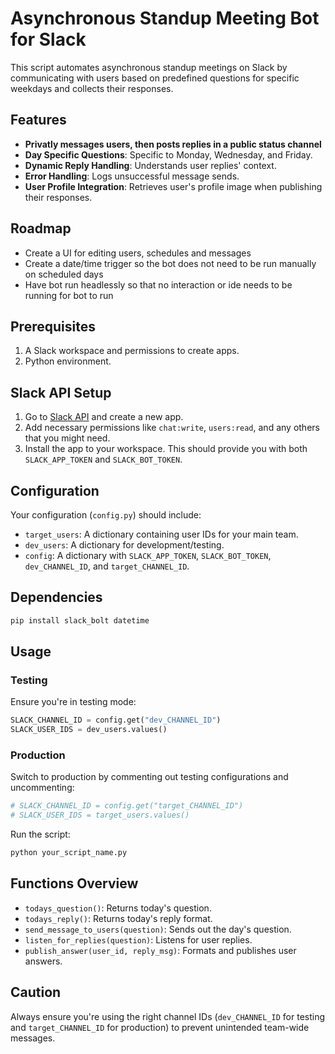 
# Asynchronous Standup Meeting Bot for Slack

This script automates asynchronous standup meetings on Slack by communicating with users based on predefined questions for specific weekdays and collects their responses.

## Features
- **Privatly messages users, then posts replies in a public status channel**
- **Day Specific Questions**: Specific to Monday, Wednesday, and Friday.
- **Dynamic Reply Handling**: Understands user replies' context.
- **Error Handling**: Logs unsuccessful message sends.
- **User Profile Integration**: Retrieves user's profile image when publishing their responses.

## Roadmap
- Create a UI for editing users, schedules and messages
- Create a date/time trigger so the bot does not need to be run manually on scheduled days
- Have bot run headlessly so that no interaction or ide needs to be running for bot to run

## Prerequisites

1. A Slack workspace and permissions to create apps.
2. Python environment.

## Slack API Setup

1. Go to [Slack API](https://api.slack.com/) and create a new app.
2. Add necessary permissions like `chat:write`, `users:read`, and any others that you might need.
3. Install the app to your workspace. This should provide you with both `SLACK_APP_TOKEN` and `SLACK_BOT_TOKEN`.

## Configuration

Your configuration (`config.py`) should include:

- `target_users`: A dictionary containing user IDs for your main team.
- `dev_users`: A dictionary for development/testing.
- `config`: A dictionary with `SLACK_APP_TOKEN`, `SLACK_BOT_TOKEN`, `dev_CHANNEL_ID`, and `target_CHANNEL_ID`.

## Dependencies

```bash
pip install slack_bolt datetime
```

## Usage

### Testing

Ensure you're in testing mode:

```python
SLACK_CHANNEL_ID = config.get("dev_CHANNEL_ID")
SLACK_USER_IDS = dev_users.values()
```

### Production

Switch to production by commenting out testing configurations and uncommenting:

```python
# SLACK_CHANNEL_ID = config.get("target_CHANNEL_ID")
# SLACK_USER_IDS = target_users.values()
```

Run the script:

```bash
python your_script_name.py
```

## Functions Overview

- `todays_question()`: Returns today's question.
- `todays_reply()`: Returns today's reply format.
- `send_message_to_users(question)`: Sends out the day's question.
- `listen_for_replies(question)`: Listens for user replies.
- `publish_answer(user_id, reply_msg)`: Formats and publishes user answers.

## Caution

Always ensure you're using the right channel IDs (`dev_CHANNEL_ID` for testing and `target_CHANNEL_ID` for production) to prevent unintended team-wide messages.
